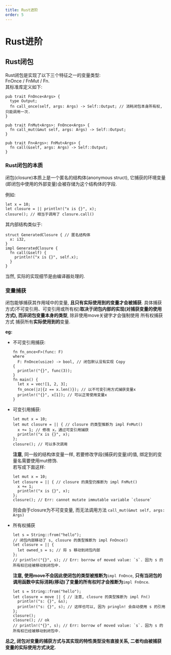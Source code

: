 ```yaml
---
title: Rust进阶
order: 5
---
```


# Rust进阶

## Rust闭包

Rust闭包是实现了以下三个特征之一的变量类型: \
FnOnce / FnMut / Fn. \
其标准库定义如下:
```rust:no-line-numbers
pub trait FnOnce<Args> {
  type Output;
  fn call_once(self, args: Args) -> Self::Output; // 消耗闭包本身所有权, 只能调用一次.
}

pub trait FnMut<Args>: FnOnce<Args> {
  fn call_mut(&mut self, args: Args) -> Self::Output;
}

pub trait Fn<Args>: FnMut<Args> {
  fn call(&self, args: Args) -> Self::Output;
}
```

### Rust闭包的本质

闭包(closure)本质上是一个匿名的结构体(anonymous struct), 它捕获的环境变量(即闭包中使用的外部变量)会被存储为这个结构体的字段.

例如: 
```rust:no-line-numbers
let x = 10;
let closure = || println!("x is {}", x);
closure(); // 相当于调用了 closure.call()
```
其内部结构类似于:
```rust:no-line-numbers
struct GeneratedClosure { // 匿名结构体
  x: i32,
}
impl GeneratedClosure {
  fn call(&self) {
    println!("x is {}", self.x);
  }
}
```
当然, 实际的实现细节是由编译器处理的.

### 变量捕获

闭包能够捕获其作用域中的变量, **且只有实际使用到的变量才会被捕获**. 具体捕获方式(不可变引用、可变引用或所有权)**取决于闭包内部的实现(对捕获变量的使用方式), 而非闭包变量本身的类型**, 除非使用move关键字才会强制使用 所有权捕获方式 捕获所有**实际使用到的**变量.

**eg:**
- 不可变引用捕获:
  ```rust:no-line-numbers
  fn fn_once<F>(func: F)
  where
    F: FnOnce(usize) -> bool, // 闭包默认没有实现 Copy
  {
    println!("{}", func(3));
  }
  fn main() {
    let x = vec![1, 2, 3];
    fn_once(|z|{z == x.len()}); // 以不可变引用方式捕获变量x
    println!("{}", x[1]); // 可以正常使用变量x
  }
  ```

- 可变引用捕获:
  ```rust:no-line-numbers
  let mut x = 10;
  let mut closure = || { // closure 的类型推断为 impl FnMut()
    x += 1; // 修改 x，通过可变引用捕获
    println!("x is {}", x);
  };
  closure(); // 可以多次调用
  ```
  **注意**, 同一般的结构体变量一样, 若要修改字段(捕获的变量)的值, 绑定到的变量名需要使用mut修饰. \
  若写成下面这样:
  ```rust:no-line-numbers
  let mut x = 10;
  let closure = || { // closure 的类型仍推断为 impl FnMut()
    x += 1;
    println!("x is {}", x);
  };
  closure(); // Err: cannot mutate immutable variable `closure`
  ```
  则会由于closure为不可变变量, 而无法调用方法 `call_mut(&mut self, args: Args)`

- 所有权捕获
  ```rust:no-line-numbers
  let s = String::from("hello");
  // 闭包内部移动了 s, closure 的类型推断为 impl FnOnce()
  let closure = || {
    let owned_s = s; // 将 s 移动到闭包内部
  };
  // println!("{}", s); // Err: borrow of moved value: `s`. 因为 s 的所有权已经被移动到闭包中.
  ```
  **注意, 使用move不会因此使闭包的类型被推断为**`impl FnOnce`, **只有当闭包的调用函数中实际消耗(移动)了变量的所有权时才会推断为**`impl FnOnce`.
  ```rust:no-line-numbers
  let s = String::from("hello");
  let closure = move || { // 注意, closure 的类型推断为 impl Fn()
    println!("s: {}", &s);
    println!("s: {}", s); // 这样也可以, 因为 pringln! 会自动使用 s 的引用
  };
  closure();
  closure(); // ok
  // println!("{}", s); // Err: borrow of moved value: `s`. 因为 s 的所有权已经被移动到闭包中.
  ```
**总之, 闭包对变量的捕获方式与其实现的特性类型没有直接关系, 二者均由被捕获变量的实际使用方式决定.**
